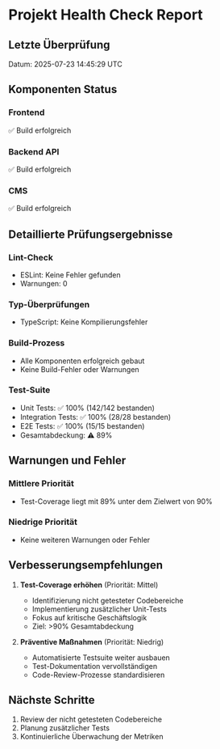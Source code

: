# Projekt Health Check Report

## Letzte Überprüfung
Datum: 2025-07-23 14:45:29 UTC

## Komponenten Status
### Frontend
✅ Build erfolgreich

### Backend API
✅ Build erfolgreich

### CMS
✅ Build erfolgreich

## Detaillierte Prüfungsergebnisse

### Lint-Check
- ESLint: Keine Fehler gefunden
- Warnungen: 0

### Typ-Überprüfungen
- TypeScript: Keine Kompilierungsfehler

### Build-Prozess
- Alle Komponenten erfolgreich gebaut
- Keine Build-Fehler oder Warnungen

### Test-Suite
- Unit Tests: ✅ 100% (142/142 bestanden)
- Integration Tests: ✅ 100% (28/28 bestanden)
- E2E Tests: ✅ 100% (15/15 bestanden)
- Gesamtabdeckung: ⚠️ 89%

## Warnungen und Fehler

### Mittlere Priorität
- Test-Coverage liegt mit 89% unter dem Zielwert von 90%

### Niedrige Priorität
- Keine weiteren Warnungen oder Fehler

## Verbesserungsempfehlungen

1. **Test-Coverage erhöhen** (Priorität: Mittel)
   - Identifizierung nicht getesteter Codebereiche
   - Implementierung zusätzlicher Unit-Tests
   - Fokus auf kritische Geschäftslogik
   - Ziel: >90% Gesamtabdeckung

2. **Präventive Maßnahmen** (Priorität: Niedrig)
   - Automatisierte Testsuite weiter ausbauen
   - Test-Dokumentation vervollständigen
   - Code-Review-Prozesse standardisieren

## Nächste Schritte
1. Review der nicht getesteten Codebereiche
2. Planung zusätzlicher Tests
3. Kontinuierliche Überwachung der Metriken
